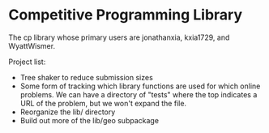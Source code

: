 # Competitive Programming Library

The cp library whose primary users are jonathanxia, kxia1729, and WyattWismer.

Project list:
* Tree shaker to reduce submission sizes
* Some form of tracking which library functions are used for which online problems. We can have a directory of "tests" where the top indicates a URL of the problem, but we won't expand the file.
* Reorganize the lib/ directory
* Build out more of the lib/geo subpackage